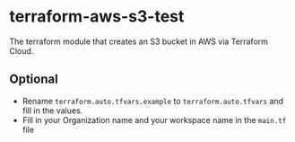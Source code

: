 # terraform-aws-s3-test
The terraform module that creates an S3 bucket in AWS via Terraform Cloud.

## Optional
* Rename `terraform.auto.tfvars.example` to `terraform.auto.tfvars` and fill in the values.
* Fill in your Organization name and your workspace name in the `main.tf` file
